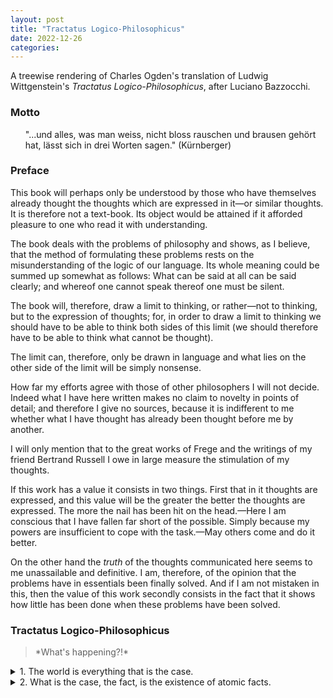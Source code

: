 ```yaml
---
layout: post
title: "Tractatus Logico-Philosophicus"
date: 2022-12-26
categories:
---
```

A treewise rendering of Charles Ogden's translation of Ludwig Wittgenstein's *Tractatus Logico-Philosophicus*, after Luciano Bazzocchi.


### Motto

<ul>
"...und alles, was man weiss, nicht bloss rauschen und brausen gehört hat, lässt sich in drei Worten sagen." (Kürnberger)
</ul>


### Preface

This book will perhaps only be understood by those who have themselves already thought the thoughts which are expressed in it—or similar thoughts. It is therefore not a text-book. Its object would be attained if it afforded pleasure to one who read it with understanding.

The book deals with the problems of philosophy and shows, as I believe, that the method of formulating these problems rests on the misunderstanding of the logic of our language. Its whole meaning could be summed up somewhat as follows: What can be said at all can be said clearly; and whereof one cannot speak thereof one must be silent.

The book will, therefore, draw a limit to thinking, or rather—not to thinking, but to the expression of thoughts; for, in order to draw a limit to thinking we should have to be able to think both sides of this limit (we should therefore have to be able to think what cannot be thought).

The limit can, therefore, only be drawn in language and what lies on the other side of the limit will be simply nonsense.

How far my efforts agree with those of other philosophers I will not decide. Indeed what I have here written makes no claim to novelty in points of detail; and therefore I give no sources, because it is indifferent to me whether what I have thought has already been thought before me by another.

I will only mention that to the great works of Frege and the writings of my friend Bertrand Russell I owe in large measure the stimulation of my thoughts.

If this work has a value it consists in two things. First that in it thoughts are expressed, and this value will be the greater the better the thoughts are expressed. The more the nail has been hit on the head.—Here I am conscious that I have fallen far short of the possible. Simply because my powers are insufficient to cope with the task.—May others come and do it better.

On the other hand the *truth* of the thoughts communicated here seems to me unassailable and definitive. I am, therefore, of the opinion that the problems have in essentials been finally solved. And if I am not mistaken in this, then the value of this work secondly consists in the fact that it shows how little has been done when these problems have been solved.


### Tractatus Logico-Philosophicus


<blockquote> *What's happening?!* </blockquote>

<details><summary> 1. The world is everything that is the case. </summary><blockquote>


 <details><summary> 1.1. The world is the totality of facts, not of things. </summary><blockquote>

  1.11. The world is determined by the facts, and by these being *all* the facts.

  1.12. For the totality of facts determines both what is the case, and also all that is not the case.

  1.13. The facts in logical space are the world.
  
 </blockquote></details>
 

 <details><summary> 1.2. The world divides into facts. </summary><blockquote>

  1.21. Any one can either be the case or not be the case, and everything else remain the same.

 </blockquote></details>
 

</blockquote></details>





<details><summary> 2. What is the case, the fact, is the existence of atomic facts. </summary><blockquote>


 <details><summary> 2.0 </summary><blockquote>

  2.01

  2.02

  2.03
  
  2.04
  
  2.05
  
  2.06
  
 </blockquote></details>
 

 <details><summary> 2.1. </summary><blockquote>

  2.11
  
  2.12
  
  2.13
  
  2.14
  
  2.15
  
  2.16
  
  2.17
  
  2.18
  
  2.19

 </blockquote></details>
 
  <details><summary> 2.2. </summary><blockquote>

  2.20
  
  2.21

 </blockquote></details>
 

</blockquote></details>



